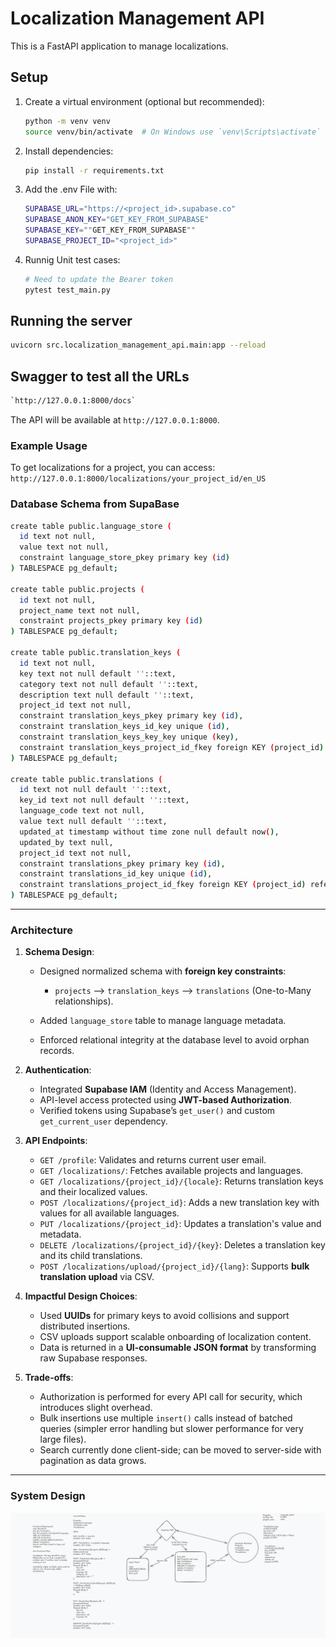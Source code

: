 # Localization Management API

This is a FastAPI application to manage localizations.

## Setup

1.  Create a virtual environment (optional but recommended):
    ```bash
    python -m venv venv
    source venv/bin/activate  # On Windows use `venv\Scripts\activate`
    ```

2.  Install dependencies:
    ```bash
    pip install -r requirements.txt
    ```

3.  Add the .env File with:
    ```bash
    SUPABASE_URL="https://<project_id>.supabase.co"
    SUPABASE_ANON_KEY="GET_KEY_FROM_SUPABASE"
    SUPABASE_KEY=""GET_KEY_FROM_SUPABASE""
    SUPABASE_PROJECT_ID="<project_id>"
    ```
4.  Runnig Unit test cases:
    ```bash
    # Need to update the Bearer token
    pytest test_main.py
    ```

## Running the server

```bash
uvicorn src.localization_management_api.main:app --reload
```
## Swagger to test all the URLs

```bash
`http://127.0.0.1:8000/docs`
```



The API will be available at `http://127.0.0.1:8000`.

### Example Usage

To get localizations for a project, you can access:
`http://127.0.0.1:8000/localizations/your_project_id/en_US`

### Database Schema from SupaBase
```bash
create table public.language_store (
  id text not null,
  value text not null,
  constraint language_store_pkey primary key (id)
) TABLESPACE pg_default;

create table public.projects (
  id text not null,
  project_name text not null,
  constraint projects_pkey primary key (id)
) TABLESPACE pg_default;

create table public.translation_keys (
  id text not null,
  key text not null default ''::text,
  category text not null default ''::text,
  description text null default ''::text,
  project_id text not null,
  constraint translation_keys_pkey primary key (id),
  constraint translation_keys_id_key unique (id),
  constraint translation_keys_key_key unique (key),
  constraint translation_keys_project_id_fkey foreign KEY (project_id) references projects (id)
) TABLESPACE pg_default;

create table public.translations (
  id text not null default ''::text,
  key_id text not null default ''::text,
  language_code text not null,
  value text null default ''::text,
  updated_at timestamp without time zone null default now(),
  updated_by text null,
  project_id text not null,
  constraint translations_pkey primary key (id),
  constraint translations_id_key unique (id),
  constraint translations_project_id_fkey foreign KEY (project_id) references projects (id)
) TABLESPACE pg_default;
```
---
### Architecture


1. **Schema Design**:

   * Designed normalized schema with **foreign key constraints**:

     * `projects` ⟶ `translation_keys` ⟶ `translations` (One-to-Many relationships).
   * Added `language_store` table to manage language metadata.
   * Enforced relational integrity at the database level to avoid orphan records.

2. **Authentication**:

   * Integrated **Supabase IAM** (Identity and Access Management).
   * API-level access protected using **JWT-based Authorization**.
   * Verified tokens using Supabase’s `get_user()` and custom `get_current_user` dependency.

3. **API Endpoints**:

   * `GET /profile`: Validates and returns current user email.
   * `GET /localizations/`: Fetches available projects and languages.
   * `GET /localizations/{project_id}/{locale}`: Returns translation keys and their localized values.
   * `POST /localizations/{project_id}`: Adds a new translation key with values for all available languages.
   * `PUT /localizations/{project_id}`: Updates a translation's value and metadata.
   * `DELETE /localizations/{project_id}/{key}`: Deletes a translation key and its child translations.
   * `POST /localizations/upload/{project_id}/{lang}`: Supports **bulk translation upload** via CSV.

4. **Impactful Design Choices**:

   * Used **UUIDs** for primary keys to avoid collisions and support distributed insertions.
   * CSV uploads support scalable onboarding of localization content.
   * Data is returned in a **UI-consumable JSON format** by transforming raw Supabase responses.

5. **Trade-offs**:

   * Authorization is performed for every API call for security, which introduces slight overhead.
   * Bulk insertions use multiple `insert()` calls instead of batched queries (simpler error handling but slower performance for very large files).
   * Search currently done client-side; can be moved to server-side with pagination as data grows.

---

### System Design

![System Design Diagram](https://github.com/ParagShah97/HeliumBackend/raw/main/screenshot/system%20design.png)


